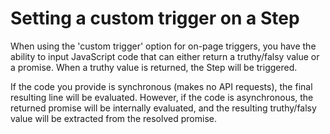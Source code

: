 # Setting a custom trigger on a Step

When using the 'custom trigger' option for on-page triggers, you have the ability to input JavaScript code that can either return a truthy/falsy value or a promise. When a truthy value is returned, the Step will be triggered.

If the code you provide is synchronous (makes no API requests), the final resulting line will be evaluated. However, if the code is asynchronous, the returned promise will be internally evaluated, and the resulting truthy/falsy value will be extracted from the resolved promise.
